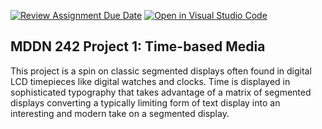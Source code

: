 [![Review Assignment Due Date](https://classroom.github.com/assets/deadline-readme-button-24ddc0f5d75046c5622901739e7c5dd533143b0c8e959d652212380cedb1ea36.svg)](https://classroom.github.com/a/H1UMq2qW)
[![Open in Visual Studio Code](https://classroom.github.com/assets/open-in-vscode-718a45dd9cf7e7f842a935f5ebbe5719a5e09af4491e668f4dbf3b35d5cca122.svg)](https://classroom.github.com/online_ide?assignment_repo_id=14047203&assignment_repo_type=AssignmentRepo)


## MDDN 242 Project 1: Time-based Media  

This project is a spin on classic segmented displays often found in digital LCD timepieces like digital watches and clocks. Time is displayed in sophisticated typography that takes advantage of a matrix of segmented displays converting a typically limiting form of text display into an interesting and modern take on a segmented display.